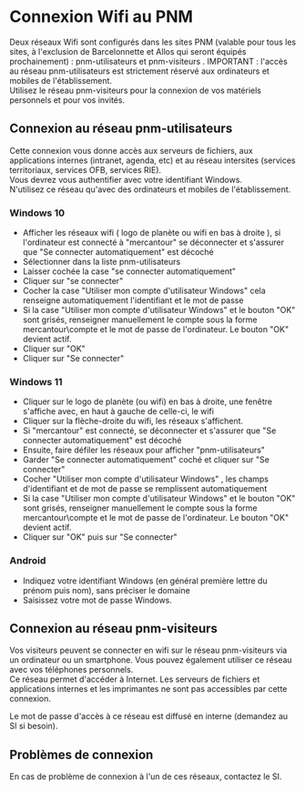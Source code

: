# Connexion Wifi au PNM

Deux réseaux Wifi sont configurés dans les sites PNM (valable pour tous les sites, à l'exclusion de Barcelonnette et Allos qui seront équipés prochainement) : pnm-utilisateurs et pnm-visiteurs .
IMPORTANT : l'accès au réseau pnm-utilisateurs est strictement réservé aux ordinateurs et mobiles de l'établissement.  
Utilisez le réseau pnm-visiteurs pour la connexion de vos matériels personnels et pour vos invités.

## Connexion au réseau pnm-utilisateurs

Cette connexion vous donne accès aux serveurs de fichiers, aux applications internes (intranet, agenda, etc) et au réseau intersites (services territoriaux, services OFB, services RIE).  
Vous devrez vous authentifier avec votre identifiant Windows.  
N'utilisez ce réseau qu'avec des ordinateurs et mobiles de l'établissement.

### Windows 10
  - Afficher les réseaux wifi ( logo de planète ou wifi en bas à droite ), si l'ordinateur est connecté à "mercantour" se déconnecter et s'assurer que "Se connecter automatiquement" est décoché
  - Sélectionner dans la liste pnm-utilisateurs
  - Laisser cochée la case "se connecter automatiquement"
  - Cliquer sur "se connecter"
  - Cocher la case "Utiliser mon compte d'utilisateur Windows" cela renseigne automatiquement l'identifiant et le mot de passe
  - Si la case "Utiliser mon compte d'utilisateur Windows" et le bouton "OK" sont grisés, renseigner manuellement le compte sous la forme mercantour\compte et le mot de passe de l'ordinateur. Le bouton "OK" devient actif.
  - Cliquer sur "OK"
  - Cliquer sur "Se connecter"

### Windows 11
  - Cliquer sur le logo de planète (ou wifi) en bas à droite, une fenêtre s'affiche avec, en haut à gauche de celle-ci, le wifi
  - Cliquer sur la flèche-droite du wifi, les réseaux s'affichent.
  - Si "mercantour" est connecté, se déconnecter et s'assurer que "Se connecter automatiquement" est décoché
  - Ensuite, faire défiler les réseaux pour afficher "pnm-utilisateurs"
  - Garder "Se connecter automatiquement" coché et cliquer sur "Se connecter"
  - Cocher "Utiliser mon compte d'utilisateur Windows" , les champs d'identifiant et de mot de passe se remplissent automatiquement
  - Si la case "Utiliser mon compte d'utilisateur Windows" et le bouton "OK" sont grisés, renseigner manuellement le compte sous la forme mercantour\compte et le mot de passe de l'ordinateur. Le bouton "OK" devient actif.
  - Cliquer sur "OK" puis sur "Se connecter"

### Android
  - Indiquez votre identifiant Windows (en général première lettre du prénom puis nom), sans préciser le domaine
  - Saisissez votre mot de passe Windows.
    
## Connexion au réseau pnm-visiteurs

Vos visiteurs peuvent se connecter en wifi sur le réseau pnm-visiteurs via un ordinateur ou un smartphone. Vous pouvez également utiliser ce réseau avec vos téléphones personnels.  
Ce réseau permet d'accéder à Internet. Les serveurs de fichiers et applications internes et les imprimantes ne sont pas accessibles par cette connexion.

Le mot de passe d'accès à ce réseau est diffusé en interne (demandez au SI si besoin).

## Problèmes de connexion

En cas de problème de connexion à l'un de ces réseaux, contactez le SI.
